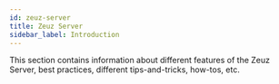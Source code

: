 ```yaml
---
id: zeuz-server
title: Zeuz Server
sidebar_label: Introduction
---
```


This section contains information about different features of the Zeuz Server, best practices, different tips-and-tricks, how-tos, etc.
